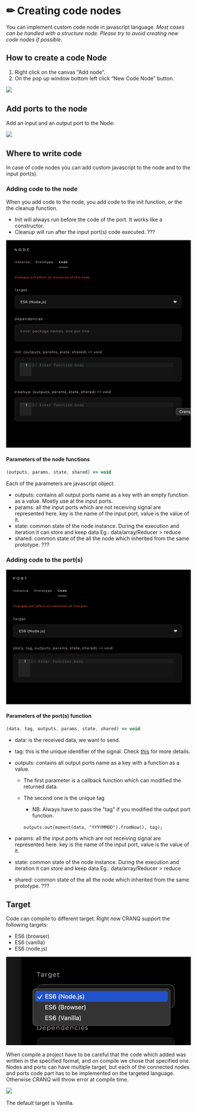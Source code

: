 # ✏ Creating code nodes

You can implement custom code node in javascript language. _Most cases can be handled with a structure node. Please try to avoid creating new code nodes if possible._  &#x20;

## How to create a code Node

1. Right click on the canvas “Add node”.
2. On the pop up window bottom left click “New Code Node” button.

![](../../.gitbook/assets/add\_code\_node.gif)

## Add ports to the node

Add an input and an output port to the Node:&#x20;

![](../../.gitbook/assets/add\_ports\_to\_node.gif)

## Where to write code&#x20;

In case of code nodes you can add custom javascript to the node and to the input port(s).&#x20;

### Adding code to the node

When you add code to the node, you add code to the init function, or the the cleanup function.&#x20;

* Init will always run before the code of the port. It works like a constructor.&#x20;
* Cleanup will run after the input port(s) code executed. ???

![](../../.gitbook/assets/image.png)&#x20;

#### Parameters of the node functions

```javascript
(outputs, params, state, shared) => void
```

Each of the parameters are javascript object.

* outputs:  contains all output ports name as a key with an empty function as a value. Mostly use at the input ports.
* params:  all the input ports which are not receiving signal are represented here. key is the name of the input port, value is the value of it.
* state: common state of the node instance. During the execution and iteration it can store and keep data    Eg.: data/array/Reducer > reduce&#x20;
* shared: common state of the all the node which inherited from the same prototype.  ???

### Adding code to the port(s)

![](<../../.gitbook/assets/image (1).png>)

#### Parameters of the port(s) function

```javascript
(data, tag, outputs, params, state, shared) => void
```

* data: is the received data, we want to send.
* tag: this is the unique identifier of the signal. Check [this](../103.md#tag) for more details.
*   outputs: contains all output ports name as a key with a function as a value.&#x20;

    * The first parameter is a callback function which can modified the returned data.
    *   The second one  is the unique tag

        * NB: Always have to pass the "tag" if you modified the output port function. &#x20;

        `outputs.out(moment(data, "YYYYMMDD").fromNow(), tag);`&#x20;


* params: all the input ports which are not receiving signal are represented here. key is the name of the input port, value is the value of it.
* state: common state of the node instance. During the execution and iteration it can store and keep data    Eg.: data/array/Reducer > reduce&#x20;
* shared: common state of the all the node which inherited from the same prototype.  ???



## Target

Code can compile to different target. Right now CRANQ support the following targets:&#x20;

* ES6 (browser)
* ES6 (vanilla)
* ES6 (node.js)

![](<../../.gitbook/assets/image (2).png>)&#x20;

When compile a project have to be careful that the code which added was written in the specified format, and on compile we chose that specified one. Nodes and ports can have multiple target, but each of the connected nodes and ports code part has to be implemented on the targeted language. Otherwise CRANQ will throw error at compile time.

![](../../.gitbook/assets/compile\_to\_node.gif)

The default target is Vanilla.











